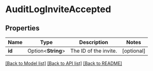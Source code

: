 # AuditLogInviteAccepted

## Properties

Name | Type | Description | Notes
------------ | ------------- | ------------- | -------------
**id** | Option<**String**> | The ID of the invite. | [optional]

[[Back to Model list]](../README.md#documentation-for-models) [[Back to API list]](../README.md#documentation-for-api-endpoints) [[Back to README]](../README.md)


